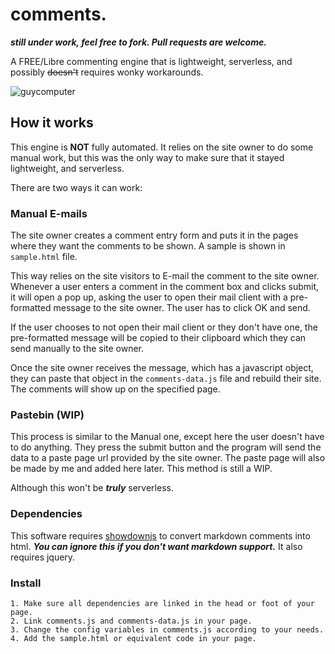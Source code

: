 # comments.
***still under work, feel free to fork. Pull requests are welcome.***

A FREE/Libre commenting engine that is lightweight, serverless, and possibly ~~doesn't~~ requires wonky workarounds.

![guycomputer](https://www.hitarththummar.xyz/images/guycomputer.gif)
## How it works
This engine is **NOT** fully automated. It relies on the site owner to do some manual work, but this was the only way to make sure that it stayed lightweight, and serverless.

There are two ways it can work:

### Manual E-mails

The site owner creates a comment entry form and puts it in the pages where they want the comments to be shown. A sample is shown in `sample.html` file.

This way relies on the site visitors to E-mail the comment to the site owner. Whenever a user enters a comment in the comment box and clicks submit, it will open a pop up, asking the user to open their mail client with a pre-formatted message to the site owner. The user has to click OK and send. 

If the user chooses to not open their mail client or they don't have one, the pre-formatted message will be copied to their clipboard which they can send manually to the site owner.

Once the site owner receives the message, which has a javascript object, they can paste that object in the `comments-data.js` file and rebuild their site. The comments will show up on the specified page.

### Pastebin (WIP)

This process is similar to the Manual one, except here the user doesn't have to do anything. They press the submit button and the program will send the data to a paste page url provided by the site owner. The paste page will also be made by me and added here later. This method is still a WIP.

Although this won't be ***truly*** serverless.
### Dependencies

This software requires [showdownjs](https://github.com/showdownjs/showdown/) to convert markdown comments into html. ***You can ignore this if you don't want markdown support.***
It also requires jquery.

### Install

```
1. Make sure all dependencies are linked in the head or foot of your page.
2. Link comments.js and comments-data.js in your page.
3. Change the config variables in comments.js according to your needs.
4. Add the sample.html or equivalent code in your page.
```


